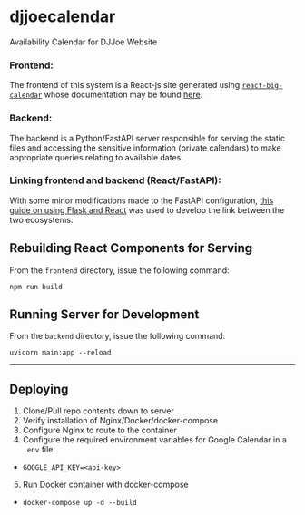 # djjoecalendar
Availability Calendar for DJJoe Website

### Frontend:
The frontend of this system is a React-js site generated using
[`react-big-calendar`](https://github.com/jquense/react-big-calendar)
whose documentation may be found [here](https://jquense.github.io/react-big-calendar/examples/index.html#api).

### Backend:
The backend is a Python/FastAPI server responsible for serving the static files
and accessing the sensitive information (private calendars) to make appropriate
queries relating to available dates.

### Linking frontend and backend (React/FastAPI):
With some minor modifications made to the FastAPI configuration,
[this guide on using Flask and React](https://blog.learningdollars.com/2019/11/29/how-to-serve-a-reactapp-with-a-flask-server/)
was used to develop the link between the two ecosystems.

## Rebuilding React Components for Serving

From the `frontend` directory, issue the following command:

```shell
npm run build
```

## Running Server for Development

From the `backend` directory, issue the following command:

```shell
uvicorn main:app --reload
```

---

## Deploying
1. Clone/Pull repo contents down to server
2. Verify installation of Nginx/Docker/docker-compose
3. Configure Nginx to route to the container
4. Configure the required environment variables for Google Calendar in a `.env` file:
  * `GOOGLE_API_KEY=<api-key>`
5. Run Docker container with docker-compose
  * `docker-compose up -d --build`